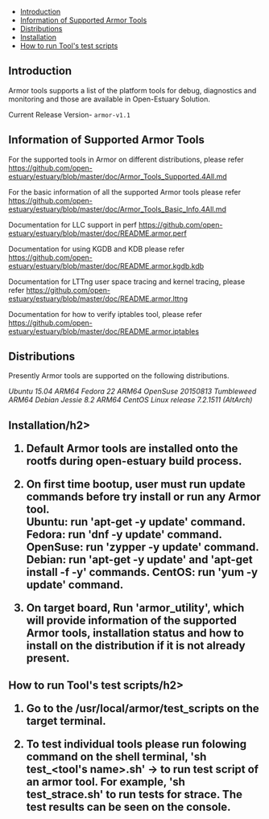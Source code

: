 * [Introduction](#1)
* [Information of Supported Armor Tools ](#2)
* [Distributions](#3)
* [Installation](#4)
* [How to run Tool's test scripts](#5)

<h2 id="1">Introduction</h2>

Armor tools supports a list of the platform tools for debug, diagnostics and monitoring and those are available in Open-Estuary Solution.

Current Release Version- `armor-v1.1`

<h2 id="1">Information of Supported Armor Tools</h2>

For the supported tools in Armor on different distributions, please refer  https://github.com/open-estuary/estuary/blob/master/doc/Armor_Tools_Supported.4All.md

For the basic information of all the supported Armor tools please refer https://github.com/open-estuary/estuary/blob/master/doc/Armor_Tools_Basic_Info.4All.md

Documentation for LLC support in perf https://github.com/open-estuary/estuary/blob/master/doc/README.armor.perf

Documentation for using KGDB and KDB please refer https://github.com/open-estuary/estuary/blob/master/doc/README.armor.kgdb.kdb

Documentation for LTTng user space tracing and kernel tracing, please refer https://github.com/open-estuary/estuary/blob/master/doc/README.armor.lttng

Documentation for how to verify iptables tool, please refer https://github.com/open-estuary/estuary/blob/master/doc/README.armor.iptables

<h2 id="3">Distributions</h2>

Presently Armor tools are supported on the following distributions.

*Ubuntu 15.04 ARM64*
*Fedora 22 ARM64*
*OpenSuse 20150813 Tumbleweed ARM64*
*Debian Jessie 8.2 ARM64*
*CentOS Linux release 7.2.1511 (AltArch)*
 
<h2 id="4">Installation/h2>

1. Default Armor tools are installed onto the rootfs during open-estuary build process.

2. On first time bootup, user must run update commands before try install or run any Armor tool.   
   Ubuntu: run 'apt-get -y update' command.
   Fedora: run 'dnf -y update' command.
   OpenSuse: run 'zypper -y update' command.
   Debian: run 'apt-get -y update' and 'apt-get install -f -y' commands. 
   CentOS: run 'yum -y update' command.

3. On target board, Run 'armor_utility', which will provide information of the supported Armor tools, installation status     and how to install on the distribution if it is not already present.   

<h2 id="5">How to run Tool's test scripts/h2>

1. Go to the /usr/local/armor/test_scripts on the target terminal. 
   
2. To test individual tools please run folowing command on the shell terminal,
    'sh test_<tool's name>.sh' -> to run test script of an armor tool.
    For example, 'sh test_strace.sh' to run tests for strace.
    The test results can be seen on the console.

